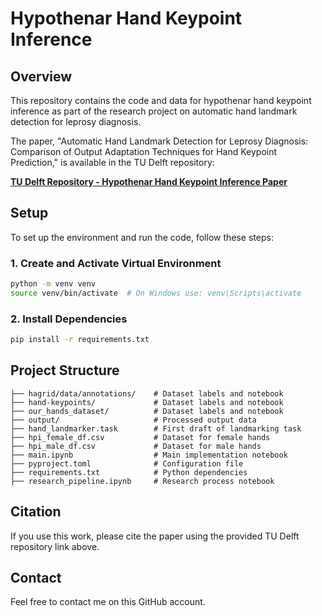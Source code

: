 # Hypothenar Hand Keypoint Inference

## Overview
This repository contains the code and data for hypothenar hand keypoint inference as part of the research project on automatic hand landmark detection for leprosy diagnosis.

The paper, "Automatic Hand Landmark Detection for Leprosy Diagnosis: Comparison of Output Adaptation Techniques for Hand Keypoint Prediction," is available in the TU Delft repository:

[**TU Delft Repository - Hypothenar Hand Keypoint Inference Paper**](https://repository.tudelft.nl/record/uuid:c22a52f5-decb-40c6-a5cd-934c59d266e4)

## Setup
To set up the environment and run the code, follow these steps:

### 1. Create and Activate Virtual Environment
```bash
python -m venv venv
source venv/bin/activate  # On Windows use: venv\Scripts\activate
```

### 2. Install Dependencies
```bash
pip install -r requirements.txt
```

## Project Structure
```
├── hagrid/data/annotations/    # Dataset labels and notebook
├── hand-keypoints/             # Dataset labels and notebook
├── our_hands_dataset/          # Dataset labels and notebook
├── output/                     # Processed output data
├── hand_landmarker.task        # First draft of landmarking task
├── hpi_female_df.csv           # Dataset for female hands
├── hpi_male_df.csv             # Dataset for male hands
├── main.ipynb                  # Main implementation notebook
├── pyproject.toml              # Configuration file
├── requirements.txt            # Python dependencies
├── research_pipeline.ipynb     # Research process notebook
```

## Citation
If you use this work, please cite the paper using the provided TU Delft repository link above.

## Contact
Feel free to contact me on this GitHub account.


